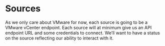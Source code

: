 Sources
=======

As we only care about VMware for now, each source is going to be a VMware vCenter endpoint. Each source will at minimum give us an API endpoint URL and some credentials to connect. We’ll want to have a status on the source reflecting our ability to interact with it.

